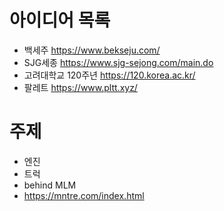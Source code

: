 # 아이디어 목록
* 백세주  https://www.bekseju.com/
* SJG세종  https://www.sjg-sejong.com/main.do
* 고려대학교 120주년  https://120.korea.ac.kr/
* 팔레트  https://www.pltt.xyz/

# 주제
* 엔진
* 트럭
* behind MLM
* https://mntre.com/index.html